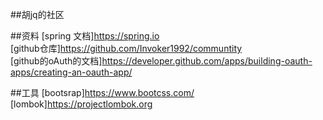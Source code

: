 ##胡jq的社区

##资料
[spring 文档]https://spring.io  
[github仓库]https://github.com/Invoker1992/communtity  
[github的oAuth的文档]https://developer.github.com/apps/building-oauth-apps/creating-an-oauth-app/  


##工具
[bootsrap]https://www.bootcss.com/  
[lombok]https://projectlombok.org  